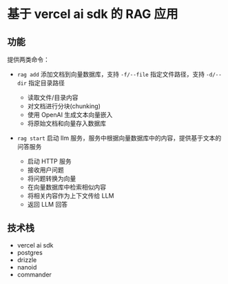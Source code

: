 # 基于 vercel ai sdk 的 RAG 应用

## 功能

提供两类命令：

- `rag add` 添加文档到向量数据库，支持 `-f/--file` 指定文件路径，支持 `-d/--dir` 指定目录路径

  - 读取文件/目录内容
  - 对文档进行分块(chunking)
  - 使用 OpenAI 生成文本向量嵌入
  - 将原始文档和向量存入数据库

- `rag start` 启动 llm 服务，服务中根据向量数据库中的内容，提供基于文本的问答服务
  - 启动 HTTP 服务
  - 接收用户问题
  - 将问题转换为向量
  - 在向量数据库中检索相似内容
  - 将相关内容作为上下文传给 LLM
  - 返回 LLM 回答

## 技术栈

- vercel ai sdk
- postgres
- drizzle
- nanoid
- commander

